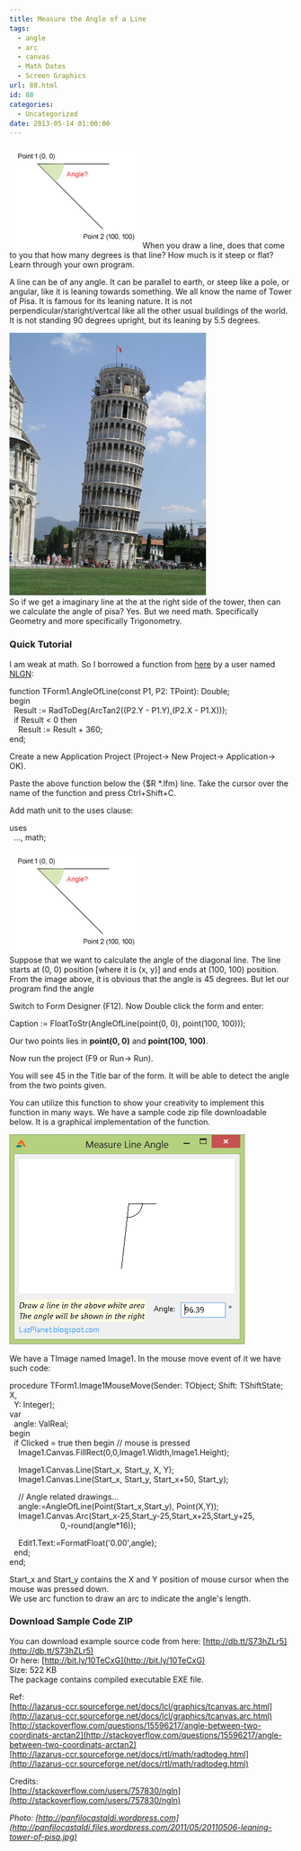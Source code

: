 ```yaml
---
title: Measure the Angle of a Line
tags:
  - angle
  - arc
  - canvas
  - Math Dates
  - Screen Graphics
url: 88.html
id: 88
categories:
  - Uncategorized
date: 2013-05-14 01:00:00
---
```


![](measure-angle-of-line/angle-1.gif)When you draw a line, does that come to you that how many degrees is that line? How much is it steep or flat? Learn through your own program.  
  
  
A line can be of any angle. It can be parallel to earth, or steep like a pole, or angular, like it is leaning towards something. We all know the name of Tower of Pisa. It is famous for its leaning nature. It is not perpendicular/staright/vertcal like all the other usual buildings of the world. It is not standing 90 degrees upright, but its leaning by 5.5 degrees.  
  
![](measure-angle-of-line/tower-of-pisa2.jpg)  
So if we get a imaginary line at the at the right side of the tower, then can we calculate the angle of pisa? Yes. But we need math. Specifically Geometry and more specifically Trigonometry.  
  

### Quick Tutorial

I am weak at math. So I borrowed a function from [here](http://stackoverflow.com/questions/15596217/angle-between-two-coordinats-arctan2) by a user named [NLGN](http://stackoverflow.com/users/757830/ngln):  
  

function TForm1.AngleOfLine(const P1, P2: TPoint): Double;  
begin  
  Result := RadToDeg(ArcTan2((P2.Y - P1.Y),(P2.X - P1.X)));  
  if Result < 0 then  
    Result := Result + 360;  
end;

  
Create a new Application Project (Project-> New Project-> Application-> OK).  
  
Paste the above function below the {$R \*.lfm} line. Take the cursor over the name of the function and press Ctrl+Shift+C.  
  
Add math unit to the uses clause:  

uses  
  ..., math;

  
![](measure-angle-of-line/angle-1.gif)  
Suppose that we want to calculate the angle of the diagonal line. The line starts at (0, 0) position \[where it is (x, y)\] and ends at (100, 100) position. From the image above, it is obvious that the angle is 45 degrees. But let our program find the angle  
  
Switch to Form Designer (F12). Now Double click the form and enter:  
  

Caption := FloatToStr(AngleOfLine(point(0, 0), point(100, 100)));

  
Our two points lies in **point(0, 0)** and **point(100, 100)**.  
  
Now run the project (F9 or Run-> Run).  
  
You will see 45 in the Title bar of the form. It will be able to detect the angle from the two points given.  
  
You can utilize this function to show your creativity to implement this function in many ways. We have a sample code zip file downloadable below. It is a graphical implementation of the function.  
  
![](measure-angle-of-line/measure-line-angle.gif)  
  
  
  
  
We have a TImage named Image1. In the mouse move event of it we have such code:  
  

procedure TForm1.Image1MouseMove(Sender: TObject; Shift: TShiftState; X,  
  Y: Integer);  
var  
  angle: ValReal;  
begin  
  if Clicked = true then begin // mouse is pressed  
    Image1.Canvas.FillRect(0,0,Image1.Width,Image1.Height);  
  
    Image1.Canvas.Line(Start\_x, Start\_y, X, Y);  
    Image1.Canvas.Line(Start\_x, Start\_y, Start\_x+50, Start\_y);  
  
    // Angle related drawings...  
    angle:=AngleOfLine(Point(Start\_x,Start\_y), Point(X,Y));  
    Image1.Canvas.Arc(Start\_x-25,Start\_y-25,Start\_x+25,Start\_y+25,  
                       0,-round(angle\*16));  
  
    Edit1.Text:=FormatFloat('0.00',angle);  
  end;  
end;

  
Start\_x and Start\_y contains the X and Y position of mouse cursor when the mouse was pressed down.  
We use arc function to draw an arc to indicate the angle's length.  
  
  
  

### Download Sample Code ZIP

You can download example source code from here: [http://db.tt/S73hZLr5](http://db.tt/S73hZLr5)  
Or here: [http://bit.ly/10TeCxG](http://bit.ly/10TeCxG)  
Size: 522 KB  
The package contains compiled executable EXE file.  
  
  
Ref:  
[http://lazarus-ccr.sourceforge.net/docs/lcl/graphics/tcanvas.arc.html](http://lazarus-ccr.sourceforge.net/docs/lcl/graphics/tcanvas.arc.html)  
[http://stackoverflow.com/questions/15596217/angle-between-two-coordinats-arctan2](http://stackoverflow.com/questions/15596217/angle-between-two-coordinats-arctan2)  
[http://lazarus-ccr.sourceforge.net/docs/rtl/math/radtodeg.html](http://lazarus-ccr.sourceforge.net/docs/rtl/math/radtodeg.html)  
  
Credits:  
[http://stackoverflow.com/users/757830/ngln](http://stackoverflow.com/users/757830/ngln)  
  
_Photo: [http://panfilocastaldi.wordpress.com](http://panfilocastaldi.files.wordpress.com/2011/05/20110506-leaning-tower-of-pisa.jpg)_